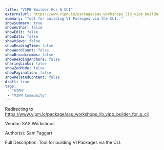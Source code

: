 ```yaml
---
title: "VIPB Builder For G CLI"
externalUrl: https://www.vipm.io/package/sas_workshops_lib_vipb_builder_for_g_cli
summary: "Tool for building VI Packages via the CLI.."
showSummary: true
showAuthor: false
showEdit: false
showData: false
showViews: false
showReadingTime: false
showWordCount: false
showBreadcrumbs: false
showHeadingAnchors: false
sharingLinks: false
showZenMode: false
showPagination: false
showRelatedContent: false
draft: true
tags:
 - "VIPM"
 - "VIPM Community"
---
```


Redirecting to https://www.vipm.io/package/sas_workshops_lib_vipb_builder_for_g_cli

Vendor: SAS Workshops

Author(s): Sam Taggart
 
Full Description:
Tool for building VI Packages via the CLI.